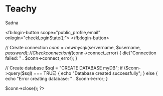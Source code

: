 # Teachy
Sadna
<!DOCTYPE html>
<html>
<head>
<title>Facebook Login JavaScript Example</title>
<meta charset="UTF-8">
</head>
<body>
<script>

  window.fbAsyncInit = function() {
    FB.init({
      appId      : '1973583292970708',
      cookie     : true,  // enable cookies to allow the server to access 
                          // the session
      xfbml      : true,  // parse social plugins on this page
      version    : 'v2.12' 
    });

    FB.getLoginStatus(function(response) {
      statusChangeCallback(response);
    });

  };

  
  (function(d, s, id) {
    var js, fjs = d.getElementsByTagName(s)[0];
    if (d.getElementById(id)) return;
    js = d.createElement(s); js.id = id;
    js.src = "https://connect.facebook.net/en_US/sdk.js";
    fjs.parentNode.insertBefore(js, fjs);
  }(document, 'script', 'facebook-jssdk'));
  
	function  statusChangeCallback(response){
	 if (response.status === 'connected') {
	 console.log('user is logged in');
	}
	else {
   console.log('user is not logged in');
  }
  }
   function checkLoginState() {
    FB.getLoginStatus(function(response) {
      statusChangeCallback(response);
    });
  }

</script>


<fb:login-button scope="public_profile,email" onlogin="checkLoginState();">
</fb:login-button>

</body>
</html>

<html>
<body>
<?php
$servername = "zionna.mtacloud.co.il";
$username = "zionna";
$password = "Mhui1605";

// Create connection
$conn = new mysqli($servername, $username, $password);
// Check connection
if ($conn->connect_error) {
    die("Connection failed: " . $conn->connect_error);
} 

// Create database
$sql = "CREATE DATABASE myDB";
if ($conn->query($sql) === TRUE) {
    echo "Database created successfully";
} else {
    echo "Error creating database: " . $conn->error;
}

$conn->close();
?>

</body>
</html>
